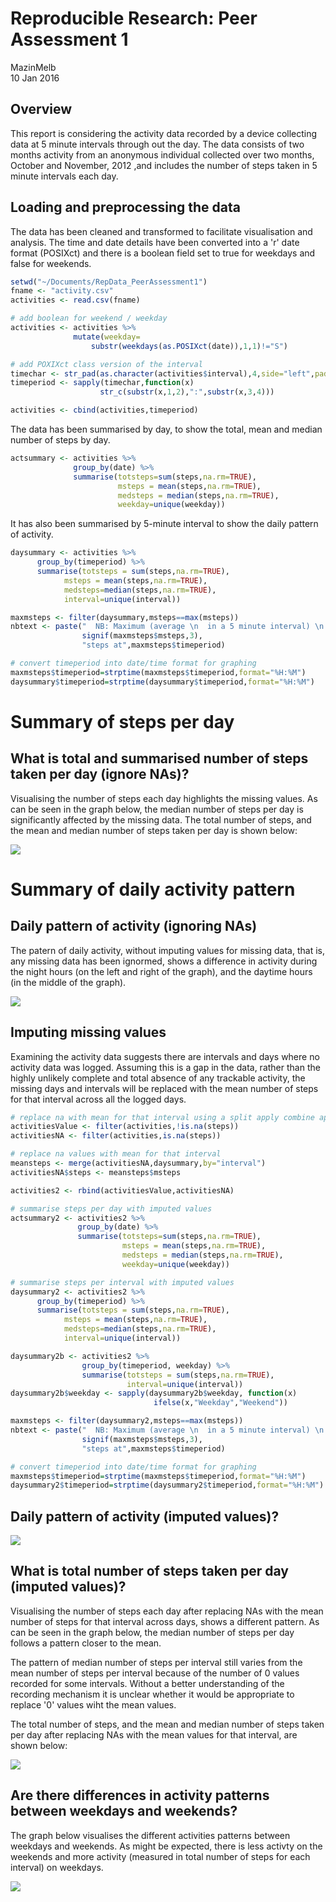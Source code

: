 # Reproducible Research: Peer Assessment 1
MazinMelb  
10 Jan 2016  
## Overview
This report is considering the activity data recorded by a device collecting data at 5 minute intervals through out the day. The data consists of two months activity from an anonymous individual collected over two months, October and November, 2012 ,and includes the number of steps taken in 5 minute intervals each day.






## Loading and preprocessing the data

The data has been cleaned and transformed to facilitate visualisation and analysis. The time and date details have been converted into a 'r' date format (POSIXct) and there is a boolean field set to true for weekdays and false for weekends. 


```r
setwd("~/Documents/RepData_PeerAssessment1")
fname <- "activity.csv"
activities <- read.csv(fname)

# add boolean for weekend / weekday
activities <- activities %>%
              mutate(weekday=
                  substr(weekdays(as.POSIXct(date)),1,1)!="S")

# add POXIXct class version of the interval
timechar <- str_pad(as.character(activities$interval),4,side="left",pad="0") 
timeperiod <- sapply(timechar,function(x)
                    str_c(substr(x,1,2),":",substr(x,3,4)))

activities <- cbind(activities,timeperiod)
```


The data has been summarised by day, to show the total, mean and median number of steps by day. 

```r
actsummary <- activities %>%
              group_by(date) %>%
              summarise(totsteps=sum(steps,na.rm=TRUE),
                        msteps = mean(steps,na.rm=TRUE),
                        medsteps = median(steps,na.rm=TRUE),
                        weekday=unique(weekday))
```

It has also been summarised by 5-minute interval to show the daily pattern of activity.


```r
daysummary <- activities %>%
      group_by(timeperiod) %>%
      summarise(totsteps = sum(steps,na.rm=TRUE),
            msteps = mean(steps,na.rm=TRUE),
            medsteps=median(steps,na.rm=TRUE),
            interval=unique(interval))

maxmsteps <- filter(daysummary,msteps==max(msteps))
nbtext <- paste("  NB: Maximum (average \n  in a 5 minute interval) \n  is", 
                signif(maxmsteps$msteps,3),
                "steps at",maxmsteps$timeperiod)

# convert timeperiod into date/time format for graphing
maxmsteps$timeperiod=strptime(maxmsteps$timeperiod,format="%H:%M")
daysummary$timeperiod=strptime(daysummary$timeperiod,format="%H:%M")
```





# Summary of steps per day

## What is total and summarised number of steps taken per day (ignore NAs)?

Visualising the number of steps each day highlights the missing values. As can be seen in the graph below, the median number of steps per day is significantly affected by the missing data. The total number of steps, and the mean and median number of steps taken per day is shown below:

![](PA1_Activity_files/figure-html/unnamed-chunk-4-1.png) 


# Summary of daily activity pattern
## Daily pattern of activity (ignoring NAs)
The patern of daily activity, without imputing values for missing data, that is, any missing data has been ignormed, shows a difference in activity during the night hours (on the left and right of the graph), and the daytime hours (in the middle of the graph).

![](PA1_Activity_files/figure-html/unnamed-chunk-5-1.png) 

## Imputing missing values

Examining the activity data suggests there are intervals and days where no activity data was logged. Assuming this is a gap in the data, rather than the highly unlikely complete and total absence of any trackable activity, the missing days and intervals will be replaced with the mean number of steps for that interval across all the logged days.


```r
# replace na with mean for that interval using a split apply combine approach
activitiesValue <- filter(activities,!is.na(steps))
activitiesNA <- filter(activities,is.na(steps))

# replace na values with mean for that interval
meansteps <- merge(activitiesNA,daysummary,by="interval") 
activitiesNA$steps <- meansteps$msteps

activities2 <- rbind(activitiesValue,activitiesNA)

# summarise steps per day with imputed values
actsummary2 <- activities2 %>%
               group_by(date) %>%
               summarise(totsteps=sum(steps,na.rm=TRUE),
                         msteps = mean(steps,na.rm=TRUE),
                         medsteps = median(steps,na.rm=TRUE),
                         weekday=unique(weekday))

# summarise steps per interval with imputed values
daysummary2 <- activities2 %>%
      group_by(timeperiod) %>%
      summarise(totsteps = sum(steps,na.rm=TRUE),
            msteps = mean(steps,na.rm=TRUE),
            medsteps=median(steps,na.rm=TRUE),
            interval=unique(interval))

daysummary2b <- activities2 %>%
                group_by(timeperiod, weekday) %>%
                summarise(totsteps = sum(steps,na.rm=TRUE),
                          interval=unique(interval))
daysummary2b$weekday <- sapply(daysummary2b$weekday, function(x)
                                ifelse(x,"Weekday","Weekend"))

maxmsteps <- filter(daysummary2,msteps==max(msteps))
nbtext <- paste("  NB: Maximum (average \n  in a 5 minute interval) \n  is", 
                signif(maxmsteps$msteps,3),
                "steps at",maxmsteps$timeperiod)

# convert timeperiod into date/time format for graphing
maxmsteps$timeperiod=strptime(maxmsteps$timeperiod,format="%H:%M")
daysummary2$timeperiod=strptime(daysummary2$timeperiod,format="%H:%M")
```


## Daily pattern of activity (imputed values)?

![](PA1_Activity_files/figure-html/unnamed-chunk-7-1.png) 

## What is total number of steps taken per day (imputed values)?

Visualising the number of steps each day after replacing NAs with the mean number of steps for that interval across days, shows a different pattern. As can be seen in the graph below, the median number of steps per day follows a pattern closer to the mean. 

The pattern of median number of steps per interval still varies from the mean number of steps per interval because of the number of 0 values recorded for some intervals. Without a better understanding of the recording mechanism it is unclear whether it would be appropriate to replace '0' values wiht the mean values.

The total number of steps, and the mean and median number of steps taken per day after replacing NAs with the mean values for that interval, are shown below:

![](PA1_Activity_files/figure-html/unnamed-chunk-8-1.png) 



## Are there differences in activity patterns between weekdays and weekends?

The graph below visualises the different activities patterns between weekdays and weekends. As might be expected, there is less activty on the weekends and more activity (measured in total number of steps for each interval) on weekdays.

![](PA1_Activity_files/figure-html/unnamed-chunk-9-1.png) 

